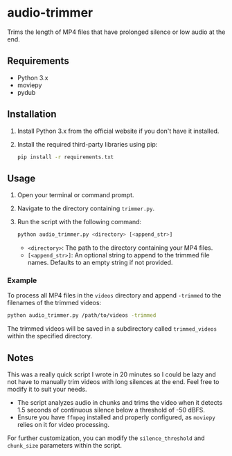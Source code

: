 # audio-trimmer

Trims the length of MP4 files that have prolonged silence or low audio at the end.

## Requirements

- Python 3.x
- moviepy
- pydub

## Installation

1. Install Python 3.x from the official website if you don't have it installed.
2. Install the required third-party libraries using pip:

    ```sh
    pip install -r requirements.txt
    ```

## Usage

1. Open your terminal or command prompt.
2. Navigate to the directory containing `trimmer.py`.
3. Run the script with the following command:

    ```sh
    python audio_trimmer.py <directory> [<append_str>]
    ```

    - `<directory>`: The path to the directory containing your MP4 files.
    - `[<append_str>]`: An optional string to append to the trimmed file names. Defaults to an empty string if not provided.

### Example

To process all MP4 files in the `videos` directory and append `-trimmed` to the filenames of the trimmed videos:

```sh
python audio_trimmer.py /path/to/videos -trimmed
```

The trimmed videos will be saved in a subdirectory called `trimmed_videos` within the specified directory.

## Notes

This was a really quick script I wrote in 20 minutes so I could be lazy and not have to manually trim videos with long silences at the end. Feel free to modify it to suit your needs.

- The script analyzes audio in chunks and trims the video when it detects 1.5 seconds of continuous silence below a threshold of -50 dBFS.
- Ensure you have `ffmpeg` installed and properly configured, as `moviepy` relies on it for video processing.

For further customization, you can modify the `silence_threshold` and `chunk_size` parameters within the script.
